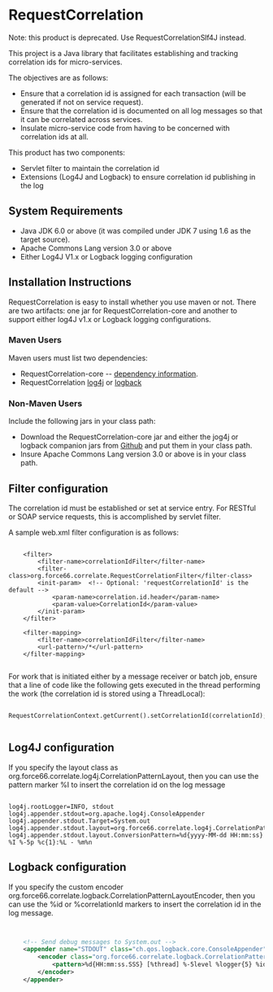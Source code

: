 RequestCorrelation
==================

Note:  this product is deprecated.   Use RequestCorrelationSlf4J instead.

This project is a Java library that facilitates establishing and tracking correlation ids for micro-services.

The objectives are as follows:

* Ensure that a correlation id is assigned for each transaction (will be generated if not on service request).
* Ensure that the correlation id is documented on all log messages so that it can be correlated across services.
* Insulate micro-service code from having to be concerned with correlation ids at all.

This product has two components:

* Servlet filter to maintain the correlation id
* Extensions (Log4J and Logback) to ensure correlation id publishing in the log

System Requirements
-------------------

* Java JDK 6.0 or above (it was compiled under JDK 7 using 1.6 as the target source).
* Apache Commons Lang version 3.0 or above  
* Either Log4J V1.x or Logback logging configuration  

Installation Instructions  
-------------------------
RequestCorrelation is easy to install whether you use maven or not.  There are two artifacts: one jar for RequestCorrelation-core and another to support either log4J v1.x or Logback logging configurations.

### Maven Users  
Maven users must list two dependencies:  
* RequestCorrelation-core -- [dependency information](http://search.maven.org/#search%7Cga%7C1%7Ca%3A%22RequestCorrelation-core%22).  
* RequestCorrelation [log4j](http://search.maven.org/#search%7Cga%7C1%7Ca%3A%22RequestCorrelation-log4j-1x%22) or [logback](http://search.maven.org/#search%7Cga%7C1%7Ca%3A%22RequestCorrelation-logback%22)  

### Non-Maven Users  
Include the following jars in your class path:  
* Download the RequestCorrelation-core jar and either the jog4j or logback companion jars from [Github](https://github.com/Derek-Ashmore/RequestCorrelation/releases) and put them in your class path.  
* Insure Apache Commons Lang version 3.0 or above is in your class path.  


Filter configuration
---------------------------
The correlation id must be established or set at service entry.  For RESTful or SOAP service requests, this is accomplished by servlet filter.  

A sample web.xml filter configuration is as follows:
```

	<filter>
		<filter-name>correlationIdFilter</filter-name>
		<filter-class>org.force66.correlate.RequestCorrelationFilter</filter-class>
		<init-param>  <!-- Optional: 'requestCorrelationId' is the default -->
			<param-name>correlation.id.header</param-name>
			<param-value>CorrelationId</param-value>
		</init-param>
	</filter>

	<filter-mapping>
		<filter-name>correlationIdFilter</filter-name>
		<url-pattern>/*</url-pattern>
	</filter-mapping>
	
```

For work that is initiated either by a message receiver or batch job, ensure that a line of code like the following gets executed in the thread performing the work (the correlation id is stored using a ThreadLocal):  
```  

RequestCorrelationContext.getCurrent().setCorrelationId(correlationId);  
	
```

Log4J configuration
--------------------------

If you specify the layout class as org.force66.correlate.log4j.CorrelationPatternLayout, then you
can use the pattern marker %I to insert the correlation id on the log message
```

log4j.rootLogger=INFO, stdout
log4j.appender.stdout=org.apache.log4j.ConsoleAppender
log4j.appender.stdout.Target=System.out
log4j.appender.stdout.layout=org.force66.correlate.log4j.CorrelationPatternLayout
log4j.appender.stdout.layout.ConversionPattern=%d{yyyy-MM-dd HH:mm:ss} %I %-5p %c{1}:%L - %m%n

```


Logback configuration
---------------------
If you specify the custom encoder org.force66.correlate.logback.CorrelationPatternLayoutEncoder,
then you can use the %id or %correlationId markers to insert the correlation id in the log message.

```XML


	<!-- Send debug messages to System.out -->
	<appender name="STDOUT" class="ch.qos.logback.core.ConsoleAppender">
		<encoder class="org.force66.correlate.logback.CorrelationPatternLayoutEncoder">
			<pattern>%d{HH:mm:ss.SSS} [%thread] %-5level %logger{5} %id - %msg%n</pattern>
		</encoder>
	</appender>


```

